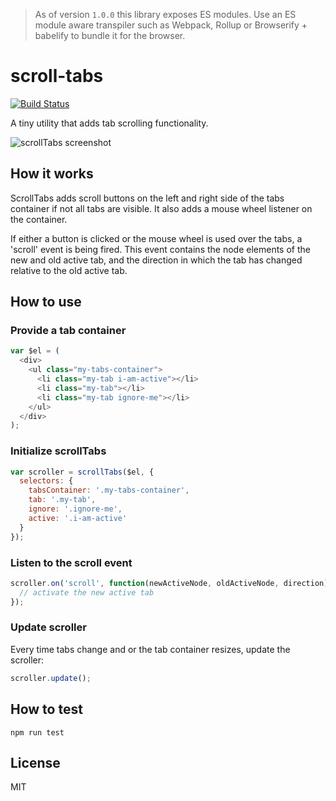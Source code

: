 > As of version `1.0.0` this library exposes ES modules. Use an ES module aware transpiler such as Webpack, Rollup or Browserify + babelify to bundle it for the browser.

# scroll-tabs

[![Build Status](https://travis-ci.org/bpmn-io/scroll-tabs.svg?branch=master)](https://travis-ci.org/bpmn-io/scroll-tabs)

A tiny utility that adds tab scrolling functionality.

![scrollTabs screenshot](https://raw.githubusercontent.com/bpmn-io/scroll-tabs/master/docs/screencast.gif "scrollTabs screenshot")


## How it works

ScrollTabs adds scroll buttons on the left and right side of the tabs container
if not all tabs are visible. It also adds a mouse wheel listener on the
container.

If either a button is clicked or the mouse wheel is used over the tabs,
a 'scroll' event is being fired. This event contains the node elements
of the new and old active tab, and the direction in which the tab has
changed relative to the old active tab.


## How to use

### Provide a tab container

```javascript
var $el = (
  <div>
    <ul class="my-tabs-container">
      <li class="my-tab i-am-active"></li>
      <li class="my-tab"></li>
      <li class="my-tab ignore-me"></li>
    </ul>
  </div>
);
```

### Initialize scrollTabs

```javascript
var scroller = scrollTabs($el, {
  selectors: {
    tabsContainer: '.my-tabs-container',
    tab: '.my-tab',
    ignore: '.ignore-me',
    active: '.i-am-active'
  }
});
```

### Listen to the scroll event

```javascript
scroller.on('scroll', function(newActiveNode, oldActiveNode, direction) {
  // activate the new active tab
});
```

### Update scroller

Every time tabs change and or the tab container resizes, update the scroller:

```javascript
scroller.update();
```

## How to test

```
npm run test
```

## License

MIT